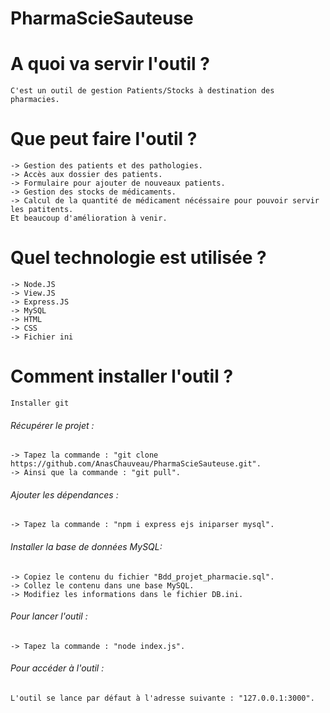# PharmaScieSauteuse

# A quoi va servir l'outil ? 
	C'est un outil de gestion Patients/Stocks à destination des pharmacies.

# Que peut faire l'outil ? 
	-> Gestion des patients et des pathologies.
	-> Accès aux dossier des patients.
	-> Formulaire pour ajouter de nouveaux patients.
	-> Gestion des stocks de médicaments.
	-> Calcul de la quantité de médicament nécéssaire pour pouvoir servir les patitents.
	Et beaucoup d'amélioration à venir. 

# Quel technologie est utilisée ? 
	-> Node.JS
	-> View.JS
	-> Express.JS
	-> MySQL
	-> HTML
	-> CSS
	-> Fichier ini
# Comment installer l'outil ? 
	Installer git 

   ###### Récupérer le projet : 
	-> Tapez la commande : "git clone https://github.com/AnasChauveau/PharmaScieSauteuse.git".
	-> Ainsi que la commande : "git pull".

   ###### Ajouter les dépendances :
	-> Tapez la commande : "npm i express ejs iniparser mysql".

   ###### Installer la base de données MySQL:
	-> Copiez le contenu du fichier "Bdd_projet_pharmacie.sql".
	-> Collez le contenu dans une base MySQL.
	-> Modifiez les informations dans le fichier DB.ini. 

   ###### Pour lancer l'outil :
	-> Tapez la commande : "node index.js".

   ###### Pour accéder à l'outil :
	L'outil se lance par défaut à l'adresse suivante : "127.0.0.1:3000".



